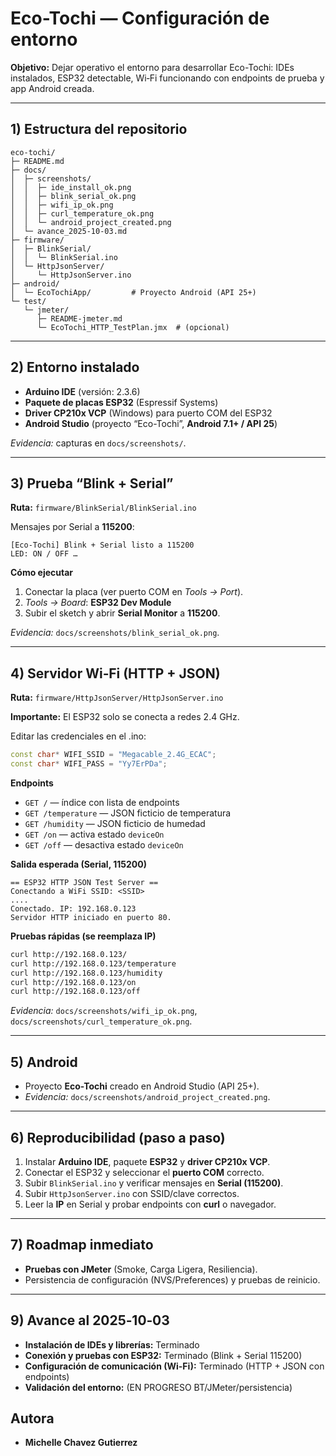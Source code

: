 # Eco-Tochi — Configuración de entorno 

**Objetivo:** Dejar operativo el entorno para desarrollar Eco-Tochi: IDEs instalados, ESP32 detectable, Wi‑Fi funcionando con endpoints de prueba y app Android creada.

---

## 1) Estructura del repositorio

```
eco-tochi/
├─ README.md
├─ docs/
│  ├─ screenshots/
│  │  ├─ ide_install_ok.png
│  │  ├─ blink_serial_ok.png
│  │  ├─ wifi_ip_ok.png
│  │  ├─ curl_temperature_ok.png
│  │  └─ android_project_created.png
│  └─ avance_2025-10-03.md
├─ firmware/
│  ├─ BlinkSerial/
│  │  └─ BlinkSerial.ino
│  └─ HttpJsonServer/
│     └─ HttpJsonServer.ino
├─ android/
│  └─ EcoTochiApp/         # Proyecto Android (API 25+)
└─ test/
   └─ jmeter/
      ├─ README-jmeter.md
      └─ EcoTochi_HTTP_TestPlan.jmx  # (opcional)
```

---

## 2) Entorno instalado

- **Arduino IDE** (versión: 2.3.6)
- **Paquete de placas ESP32** (Espressif Systems)  
- **Driver CP210x VCP** (Windows) para puerto COM del ESP32
- **Android Studio** (proyecto “Eco-Tochi”, **Android 7.1+ / API 25**)

*Evidencia:* capturas en `docs/screenshots/`.

---

## 3) Prueba “Blink + Serial”

**Ruta:** `firmware/BlinkSerial/BlinkSerial.ino`

Mensajes por Serial a **115200**:
```
[Eco-Tochi] Blink + Serial listo a 115200
LED: ON / OFF …
```

**Cómo ejecutar**
1. Conectar la placa (ver puerto COM en *Tools → Port*).
2. *Tools → Board*: **ESP32 Dev Module**
3. Subir el sketch y abrir **Serial Monitor** a **115200**.

*Evidencia:* `docs/screenshots/blink_serial_ok.png`.

---

## 4) Servidor Wi‑Fi (HTTP + JSON)

**Ruta:** `firmware/HttpJsonServer/HttpJsonServer.ino`

**Importante:**  El ESP32 solo se conecta a redes 2.4 GHz.

Editar las credenciales en el .ino:
```cpp
const char* WIFI_SSID = "Megacable_2.4G_ECAC";
const char* WIFI_PASS = "Yy7ErPDa";
```

**Endpoints**
- `GET /` — índice con lista de endpoints
- `GET /temperature` — JSON ficticio de temperatura
- `GET /humidity` — JSON ficticio de humedad
- `GET /on` — activa estado `deviceOn`
- `GET /off` — desactiva estado `deviceOn`

**Salida esperada (Serial, 115200)**
```
== ESP32 HTTP JSON Test Server ==
Conectando a WiFi SSID: <SSID>
....
Conectado. IP: 192.168.0.123
Servidor HTTP iniciado en puerto 80.
```

**Pruebas rápidas (se reemplaza IP)**
```bash
curl http://192.168.0.123/
curl http://192.168.0.123/temperature
curl http://192.168.0.123/humidity
curl http://192.168.0.123/on
curl http://192.168.0.123/off
```

*Evidencia:* `docs/screenshots/wifi_ip_ok.png`, `docs/screenshots/curl_temperature_ok.png`.

---

## 5) Android

- Proyecto **Eco-Tochi** creado en Android Studio (API 25+).
- *Evidencia:* `docs/screenshots/android_project_created.png`.

---

## 6) Reproducibilidad (paso a paso)

1. Instalar **Arduino IDE**, paquete **ESP32** y **driver CP210x VCP**.
2. Conectar el ESP32 y seleccionar el **puerto COM** correcto.
3. Subir `BlinkSerial.ino` y verificar mensajes en **Serial (115200)**.
4. Subir `HttpJsonServer.ino` con SSID/clave correctos.
5. Leer la **IP** en Serial y probar endpoints con **curl** o navegador.

---

## 7) Roadmap inmediato
- **Pruebas con JMeter** (Smoke, Carga Ligera, Resiliencia).
- Persistencia de configuración (NVS/Preferences) y pruebas de reinicio.

---


## 9) Avance al 2025‑10‑03

- **Instalación de IDEs y librerías:** Terminado
- **Conexión y pruebas con ESP32:** Terminado (Blink + Serial 115200)
- **Configuración de comunicación (Wi‑Fi):** Terminado (HTTP + JSON con endpoints)
- **Validación del entorno:**  (EN PROGRESO BT/JMeter/persistencia)


## Autora

* **Michelle Chavez Gutierrez** 